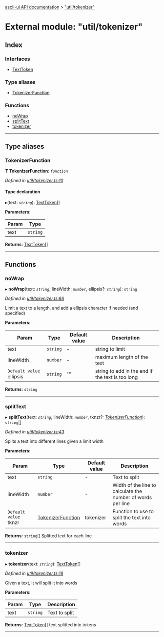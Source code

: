 [ascii-ui API documentation](../README.md) > ["util/tokenizer"](../modules/_util_tokenizer_.md)

# External module: "util/tokenizer"

## Index

### Interfaces

* [TextToken](../interfaces/_util_tokenizer_.texttoken.md)

### Type aliases

* [TokenizerFunction](_util_tokenizer_.md#tokenizerfunction)

### Functions

* [noWrap](_util_tokenizer_.md#nowrap)
* [splitText](_util_tokenizer_.md#splittext)
* [tokenizer](_util_tokenizer_.md#tokenizer)

---

## Type aliases

<a id="tokenizerfunction"></a>

###  TokenizerFunction

**Ƭ TokenizerFunction**: *`function`*

*Defined in [util/tokenizer.ts:10](https://github.com/danikaze/ascii-ui/blob/cfe4704/src/util/tokenizer.ts#L10)*

#### Type declaration
▸(text: *`string`*): [TextToken](../interfaces/_util_tokenizer_.texttoken.md)[]

**Parameters:**

| Param | Type |
| ------ | ------ |
| text | `string` |

**Returns:** [TextToken](../interfaces/_util_tokenizer_.texttoken.md)[]

___

## Functions

<a id="nowrap"></a>

###  noWrap

▸ **noWrap**(text: *`string`*, lineWidth: *`number`*, ellipsis?: *`string`*): `string`

*Defined in [util/tokenizer.ts:86](https://github.com/danikaze/ascii-ui/blob/cfe4704/src/util/tokenizer.ts#L86)*

Limit a text to a length, and add a ellipsis character if needed (and specified)

**Parameters:**

| Param | Type | Default value | Description |
| ------ | ------ | ------ | ------ |
| text | `string` | - |  string to limit |
| lineWidth | `number` | - |  maximum length of the text |
| `Default value` ellipsis | `string` | &quot;&quot; |  string to add in the end if the text is too long |

**Returns:** `string`

___
<a id="splittext"></a>

###  splitText

▸ **splitText**(text: *`string`*, lineWidth: *`number`*, tknzr?: *[TokenizerFunction](_util_tokenizer_.md#tokenizerfunction)*): `string`[]

*Defined in [util/tokenizer.ts:43](https://github.com/danikaze/ascii-ui/blob/cfe4704/src/util/tokenizer.ts#L43)*

Splits a text into different lines given a limit width

**Parameters:**

| Param | Type | Default value | Description |
| ------ | ------ | ------ | ------ |
| text | `string` | - |  Text to split |
| lineWidth | `number` | - |  Width of the line to calculate the number of words per line |
| `Default value` tknzr | [TokenizerFunction](_util_tokenizer_.md#tokenizerfunction) |  tokenizer |  Function to use to split the text into words |

**Returns:** `string`[]
Splitted text for each line

___
<a id="tokenizer"></a>

###  tokenizer

▸ **tokenizer**(text: *`string`*): [TextToken](../interfaces/_util_tokenizer_.texttoken.md)[]

*Defined in [util/tokenizer.ts:18](https://github.com/danikaze/ascii-ui/blob/cfe4704/src/util/tokenizer.ts#L18)*

Given a text, it will split it into words

**Parameters:**

| Param | Type | Description |
| ------ | ------ | ------ |
| text | `string` |  Text to split |

**Returns:** [TextToken](../interfaces/_util_tokenizer_.texttoken.md)[]
text splitted into tokens

___

